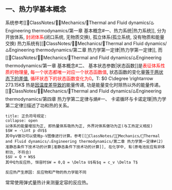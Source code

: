 ## 一、热力学基本概念
系统参考[[📘ClassNotes/👨‍🔧Mechanics/🌊Thermal and Fluid dynamics/♨️Engineering thermodynamics/第一章 基本概念#一、热力系统|热力系统]], 分为开放体系,<mark style="background: transparent; color: red"> 封闭体系</mark>(闭口系统, 无物质交换), 孤立体系(孤立系统, 没有物质和能量交换)
热力系统有[[📘ClassNotes/👨‍🔧Mechanics/🌊Thermal and Fluid dynamics/♨️Engineering thermodynamics/第二章 热力学第一定律|热力学第一定律]], 而[[📘ClassNotes/👨‍🔧Mechanics/🌊Thermal and Fluid dynamics/♨️Engineering thermodynamics/第一章 基本概念#二、 基本状态参数|状态函数]]是<mark style="background: transparent; color: red">表征体系性质的物理量</mark>, <mark style="background: transparent; color: red">每一个状态都唯一对应一个状态函数值</mark>, 状态函数的变化量<u>等于两状态下的差值</u>, <mark style="background: transparent; color: red">循环状态下的状态函数变化为0</mark>。T: $0 C\degree \rightarrow 273.15K$
热是<u>因温度差导致的</u>能量传递, 功是能量变化时除热以外的能量传递。[[📘ClassNotes/👨‍🔧Mechanics/🌊Thermal and Fluid dynamics/♨️Engineering thermodynamics/第四章 热力学第二定律与熵#一、 卡诺循环与卡诺定理|热力学第二定律]]描述了功和热的关系。

`````ad-caution 
title: 正负符号规定:
collapse: open
以体系的能量增加为正, 即热量体系吸热为正, 外界对体系做功为正(与工热定义相反)
$$W = -\int p dV$$
其中pV做功可以使用p-V图像进行计算。参考[[📘ClassNotes/👨‍🔧Mechanics/🌊Thermal and Fluid dynamics/♨️Engineering thermodynamics/第二章 热力学第一定律#(2) 准静态条件下技术功的计算|准静态条件下技术功的计算]], 在化学中, 有(原电池反应有非体积功, 不符合)
$$U = Q + W$$
其中Q为反应热, 恒容时$W = 0,Q = \Delta U$有$q = c_v \Delta T$

反应热产生原因: 反应物和产物的热力学能不同
`````

常常使用弹式量热计来测量定容的反应热。
